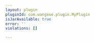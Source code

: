 ```yaml
---
layout: plugin
pluginId: com.wangxue.plugin.MyPlugin
isJarAvailable: true
error: ''
violations: []

---
```

